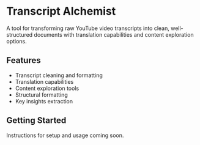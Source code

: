 # Transcript Alchemist

A tool for transforming raw YouTube video transcripts into clean, well-structured documents with translation capabilities and content exploration options.

## Features

- Transcript cleaning and formatting
- Translation capabilities
- Content exploration tools
- Structural formatting
- Key insights extraction

## Getting Started

Instructions for setup and usage coming soon.